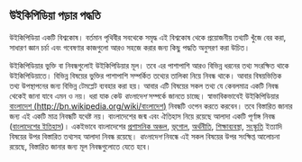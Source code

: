## উইকিপিডিয়া পড়ার পদ্ধতি

উইকিপিডিয়া একটি বিশ্বকোষ। বর্তমান পৃথিবীর সবথেকে সমৃদ্ধ এই বিশ্বকোষ থেকে প্রয়োজনীয় তথ্যটি খুঁজে বের করা, সাধারণ জ্ঞান চর্চা এবং গবেষণার কাজগুলো আরও সহজে করার জন্য কিছু পদ্ধতি অনুসরণ করা উচিত। 

উইকিপিডিয়ার ভুক্তি বা নিবন্ধগুলোই উইকিপিডিয়ার মূল। তবে এর পাশাপাশি আরও বিভিন্ন ধরনের তথ্য সংরক্ষিত থাকে উইকিপিডিয়াতে। বিভিন্ন বিষয়ের ভুক্তির পাশাপাশি সম্পর্কিত তথ্যের তালিকা নিয়ে নিবন্ধ থাকে। আবার বিষয়ভিত্তিক তথ্য উপস্থাপনের জন্য বিভিন্ন টেমপ্লেট ব্যবহার করা হয়। আবার এটি বিষয়ের সকল তথ্য যে কেবলমাত্র একটি নিবন্ধ থেকেই জানা যাবে এমন ও নয়। ধরা যাক কেউ *বাংলাদেশ* সম্পর্কে জানতে চাচ্ছে। স্বাভাবিকভাবেই উইকিপিডিয়ার [বাংলাদেশ (http://bn.wikipedia.org/wiki/বাংলাদেশ)](https://bn.wikipedia.org/wiki/%E0%A6%AC%E0%A6%BE%E0%A6%82%E0%A6%B2%E0%A6%BE%E0%A6%A6%E0%A7%87%E0%A6%B6) নিবন্ধটি ওপেন করতে করবেন। তবে বিস্তারিত জানার জন্য এই একটি মাত্র নিবন্ধটি যথেষ্ট নয়। বাংলাদেশের জন্ম এবং ঐতিহাস নিয়ে রয়েছে আলাদা একটি পূর্ণাঙ্গ নিবন্ধ ([বাংলাদেশের ইতিহাস](https://bn.wikipedia.org/wiki/%E0%A6%AC%E0%A6%BE%E0%A6%82%E0%A6%B2%E0%A6%BE%E0%A6%A6%E0%A7%87%E0%A6%B6%E0%A7%87%E0%A6%B0_%E0%A6%87%E0%A6%A4%E0%A6%BF%E0%A6%B9%E0%A6%BE%E0%A6%B8))। একইভাবে বাংলাদেশের [প্রশাসনিক অঞ্চল](https://bn.wikipedia.org/wiki/%E0%A6%AC%E0%A6%BE%E0%A6%82%E0%A6%B2%E0%A6%BE%E0%A6%A6%E0%A7%87%E0%A6%B6%E0%A7%87%E0%A6%B0_%E0%A6%AA%E0%A7%8D%E0%A6%B0%E0%A6%B6%E0%A6%BE%E0%A6%B8%E0%A6%A8%E0%A6%BF%E0%A6%95_%E0%A6%85%E0%A6%9E%E0%A7%8D%E0%A6%9A%E0%A6%B2), [ভূগোল](https://bn.wikipedia.org/wiki/%E0%A6%AC%E0%A6%BE%E0%A6%82%E0%A6%B2%E0%A6%BE%E0%A6%A6%E0%A7%87%E0%A6%B6%E0%A7%87%E0%A6%B0_%E0%A6%AD%E0%A7%82%E0%A6%97%E0%A7%8B%E0%A6%B2), [অর্থনীতি](https://bn.wikipedia.org/wiki/%E0%A6%AC%E0%A6%BE%E0%A6%82%E0%A6%B2%E0%A6%BE%E0%A6%A6%E0%A7%87%E0%A6%B6%E0%A7%87%E0%A6%B0_%E0%A6%85%E0%A6%B0%E0%A7%8D%E0%A6%A5%E0%A6%A8%E0%A7%80%E0%A6%A4%E0%A6%BF), [শিক্ষাব্যবস্থা](https://bn.wikipedia.org/wiki/%E0%A6%AC%E0%A6%BE%E0%A6%82%E0%A6%B2%E0%A6%BE%E0%A6%A6%E0%A7%87%E0%A6%B6%E0%A7%87%E0%A6%B0_%E0%A6%B6%E0%A6%BF%E0%A6%95%E0%A7%8D%E0%A6%B7%E0%A6%BE%E0%A6%AC%E0%A7%8D%E0%A6%AF%E0%A6%AC%E0%A6%B8%E0%A7%8D%E0%A6%A5%E0%A6%BE), [সংস্কৃতি](https://bn.wikipedia.org/wiki/%E0%A6%AC%E0%A6%BE%E0%A6%82%E0%A6%B2%E0%A6%BE%E0%A6%A6%E0%A7%87%E0%A6%B6%E0%A7%87%E0%A6%B0_%E0%A6%B8%E0%A6%82%E0%A6%B8%E0%A7%8D%E0%A6%95%E0%A7%83%E0%A6%A4%E0%A6%BF) ইত্যাদি বিষয়ের উপর বিস্তারিত তথ্যসহ আলাদা নিবন্ধ রয়েছে। *বাংলাদেশ* নিবন্ধে এই সকল বিষয়ের উপর সংক্ষিপ্ত আলোচনা রয়েছে, বিস্তারিত জানার জন্য মূল নিবন্ধগুলোতে যেতে হবে। 